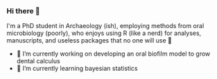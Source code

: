 ### Hi there 👋

I'm a PhD student in Archaeology (ish), employing methods from oral microbiology (poorly), who enjoys using R (like a nerd) for analyses, manuscripts, and useless packages that no one will use 🤷

- 🔭 I’m currently working on developing an oral biofilm model to grow dental calculus
- 🌱 I’m currently learning bayesian statistics
<!--
- 👯 I’m looking to collaborate on ...
- 🤔 I’m looking for help with ...
- 💬 Ask me about ...
- 📫 How to reach me: ...
- 😄 Pronouns: ...
- ⚡ Fun fact: ...
-->
